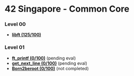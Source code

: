 # 42 Singapore - Common Core
### Level 00
- [**libft (125/100)**](https://github.com/jellytusmaximus/core/tree/main/00_libft)

### Level 01
- [**ft_printf (0/100)**](https://github.com/jellytusmaximus/core/tree/main/01_ft_printf) (pending eval)
- [**get_next_line (0/100)**](https://github.com/jellytusmaximus/core/tree/main/01_get_next_line) (pending eval)
- [**Born2beroot (0/100)**](https://github.com/jellytusmaximus/core/tree/main/01_born2beroot) (not completed)
